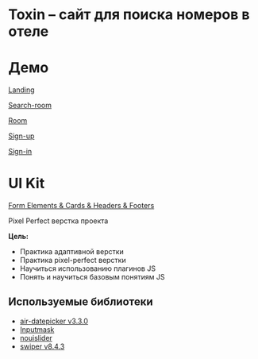 # Toxin – сайт для поиска номеров в отеле

# Демо

[Landing](https://crashmet.github.io/toxin/landing)

[Search-room](https://crashmet.github.io/toxin/search-room)

[Room](https://crashmet.github.io/toxin/room)

[Sign-up](https://crashmet.github.io/toxin/sign-up)

[Sign-in](https://crashmet.github.io/toxin/sign-in)

# Ul Kit

[Form Elements & Cards & Headers & Footers](https://crashmet.github.io/toxin/ui-kit)



Pixel Perfect верстка проекта 

**Цель:**
- Практика адаптивной верстки
- Практика pixel-perfect верстки
- Научиться использованию плагинов JS
- Понять и научиться базовым понятиям JS


## Используемые библиотеки

- [air-datepicker v3.3.0](https://air-datepicker.com/ru)
- [Inputmask](https://github.com/RobinHerbots/Inputmask)
- [nouislider](https://refreshless.com/nouislider/)
- [swiper v8.4.3](https://swiperjs.com)
